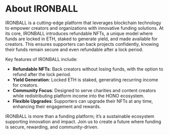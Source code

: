 # About IRONBALL

IRONBALL is a cutting-edge platform that leverages blockchain technology to empower creators and organizations with innovative funding solutions. At its core, IRONBALL introduces refundable NFTs, a unique model where funds are locked in ETH, staked to generate yield, and made available for creators. This ensures supporters can back projects confidently, knowing their funds remain secure and even refundable after a lock period.

Key features of IRONBALL include:

* **Refundable NFTs**: Back creators without losing funds, with the option to refund after the lock period.
* **Yield Generation**: Locked ETH is staked, generating recurring income for creators.
* **Community Focus**: Designed to serve charities and content creators while redistributing platform income into the HONO ecosystem.
* **Flexible Upgrades**: Supporters can upgrade their NFTs at any time, enhancing their engagement and rewards.

IRONBALL is more than a funding platform; it’s a sustainable ecosystem supporting innovation and impact. Join us to create a future where funding is secure, rewarding, and community-driven.
